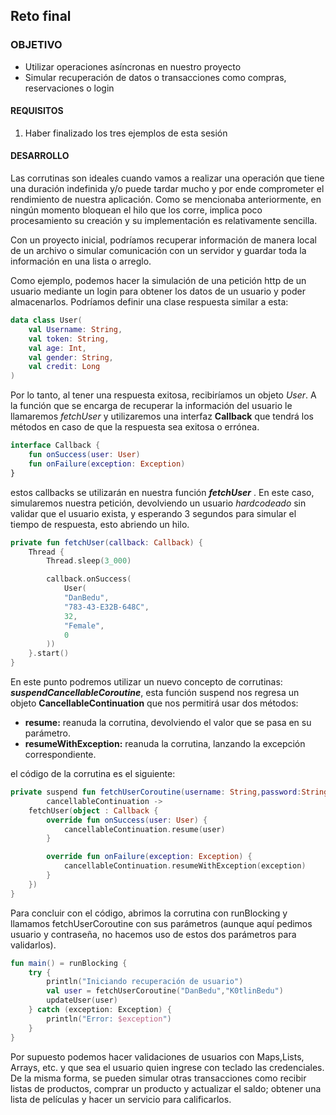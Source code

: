 ## Reto final

### OBJETIVO

- Utilizar operaciones asíncronas en nuestro proyecto
- Simular recuperación de datos o transacciones como compras, reservaciones o login

#### REQUISITOS

1. Haber finalizado los tres ejemplos de esta sesión

#### DESARROLLO

Las corrutinas son ideales cuando vamos a realizar una operación que tiene una duración indefinida y/o puede tardar mucho y por ende comprometer el rendimiento de nuestra aplicación. Como se mencionaba anteriormente, en ningún momento bloquean el hilo que los corre, implica poco procesamiento su creación y su implementación es relativamente sencilla.

Con un proyecto inicial, podríamos recuperar información de manera local de un archivo o simular comunicación con un servidor y guardar toda la información en una lista o arreglo. 

Como ejemplo, podemos hacer la simulación de una petición http de un usuario mediante un login para obtener los datos de un usuario y poder almacenarlos. Podríamos definir una clase respuesta similar a esta:

```kotlin
data class User(
    val Username: String,
    val token: String,
    val age: Int,
    val gender: String,
    val credit: Long
)
```

Por lo tanto, al tener una respuesta exitosa, recibiríamos un objeto *User*. A la función que se encarga de recuperar la información del usuario le llamaremos *fetchUser* y utilizaremos una interfaz **Callback** que tendrá los métodos en caso de que la respuesta sea exitosa o errónea.

```kotlin
interface Callback {
    fun onSuccess(user: User)
    fun onFailure(exception: Exception)
}
```

estos callbacks se utilizarán en nuestra función ***fetchUser*** . En este caso, simularemos nuestra petición, devolviendo un usuario *hardcodeado* sin validar que el usuario exista, y esperando 3 segundos para simular el tiempo de respuesta, esto abriendo un hilo.

```kotlin
private fun fetchUser(callback: Callback) {
    Thread {
        Thread.sleep(3_000)

        callback.onSuccess(
            User(
            "DanBedu",
            "783-43-E32B-648C",
            32,
            "Female",
            0
        ))
    }.start()
}
```

En este punto podremos utilizar un nuevo concepto de corrutinas: ***suspendCancellableCoroutine***, esta función suspend nos regresa un objeto **CancellableContinuation** que nos permitirá usar dos métodos:

- **resume:** reanuda la corrutina, devolviendo el valor que se pasa en su parámetro.
- **resumeWithException:** reanuda la corrutina, lanzando la excepción correspondiente.

el código de la corrutina es el siguiente:

```kotlin
private suspend fun fetchUserCoroutine(username: String,password:String): User = suspendCancellableCoroutine {
        cancellableContinuation ->
    fetchUser(object : Callback {
        override fun onSuccess(user: User) {
            cancellableContinuation.resume(user)
        }

        override fun onFailure(exception: Exception) {
            cancellableContinuation.resumeWithException(exception)
        }
    })
}
```

Para concluir con el código, abrimos la corrutina con runBlocking y llamamos fetchUserCoroutine con sus parámetros (aunque aquí pedimos usuario y contraseña, no hacemos uso de estos dos parámetros para validarlos).

```kotlin
fun main() = runBlocking {
    try {
        println("Iniciando recuperación de usuario")
        val user = fetchUserCoroutine("DanBedu","K0tlinBedu")
        updateUser(user)
    } catch (exception: Exception) {
        println("Error: $exception")
    }
}
```

Por supuesto podemos hacer validaciones de usuarios con Maps,Lists, Arrays, etc. y que sea el usuario quien ingrese con teclado las credenciales. De la misma forma, se pueden simular otras transacciones como recibir listas de productos, comprar un producto y actualizar el saldo; obtener una lista de películas y hacer un servicio para calificarlos.




